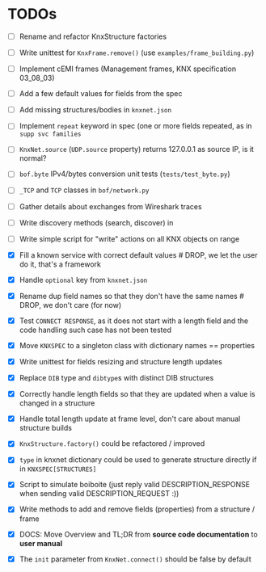 TODOs
=====

- [ ] Rename and refactor KnxStructure factories
- [ ] Write unittest for `KnxFrame.remove()` (use `examples/frame_building.py`)
- [ ] Implement cEMI frames (Management frames, KNX specification 03_08_03)
- [ ] Add a few default values for fields from the spec
- [ ] Add missing structures/bodies in `knxnet.json`
- [ ] Implement `repeat` keyword in spec (one or more fields repeated, as in `supp svc families`
- [ ] `KnxNet.source` (`UDP.source` property) returns 127.0.0.1 as source IP, is it normal? 
- [ ] `bof.byte` IPv4/bytes conversion unit tests (`tests/test_byte.py`)
- [ ] `_TCP` and `TCP` classes in `bof/network.py` 
- [ ] Gather details about exchanges from Wireshark traces
- [ ] Write discovery methods (search, discover) in 
- [ ] Write simple script for "write" actions on all KNX objects on range

- [X] Fill a known service with correct default values # DROP, we let the user do it, that's a framework
- [X] Handle `optional` key from `knxnet.json`
- [X] Rename dup field names so that they don't have the same names # DROP, we don't care (for now)
- [X] Test `CONNECT RESPONSE`, as it does not start with a length field and the code handling such case has not been tested
- [X] Move `KNXSPEC` to a singleton class with dictionary names == properties
- [X] Write unittest for fields resizing and structure length updates
- [X] Replace `DIB` type and `dibtype`s with distinct DIB structures
- [X] Correctly handle length fields so that they are updated when a value is changed in a structure
- [X] Handle total length update at frame level, don't care about manual structure builds
- [X] `KnxStructure.factory()` could be refactored / improved
- [X] `type` in knxnet dictionary could be used to generate structure directly if in `KNXSPEC[STRUCTURES]`
- [X] Script to simulate boiboite (just reply valid DESCRIPTION_RESPONSE when sending valid DESCRIPTION_REQUEST :))
- [X] Write methods to add and remove fields (properties) from a structure / frame
- [X] DOCS: Move Overview and TL;DR from **source code documentation** to **user manual**
- [X] The `init` parameter from `KnxNet.connect()` should be false by default
